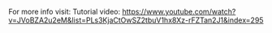 

For more info visit:
Tutorial video: https://www.youtube.com/watch?v=JVoBZA2u2eM&list=PLs3KjaCtOwSZ2tbuV1hx8Xz-rFZTan2J1&index=295

